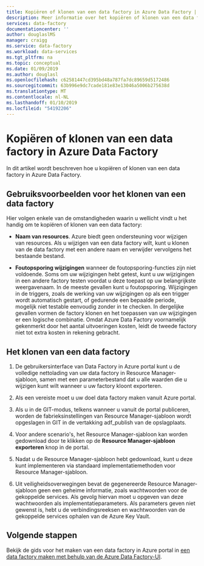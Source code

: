 ```yaml
---
title: Kopiëren of klonen van een data factory in Azure Data Factory | Microsoft Docs
description: Meer informatie over het kopiëren of klonen van een data factory in Azure Data Factory
services: data-factory
documentationcenter: ''
author: douglaslMS
manager: craigg
ms.service: data-factory
ms.workload: data-services
ms.tgt_pltfrm: na
ms.topic: conceptual
ms.date: 01/09/2019
ms.author: douglasl
ms.openlocfilehash: c62581447cd395bd48a787fa7dc89659d5172486
ms.sourcegitcommit: 63b996e9dc7cade181e83e13046a5006b275638d
ms.translationtype: MT
ms.contentlocale: nl-NL
ms.lasthandoff: 01/10/2019
ms.locfileid: "54192206"
---
```

# <a name="copy-or-clone-a-data-factory-in-azure-data-factory"></a>Kopiëren of klonen van een data factory in Azure Data Factory

In dit artikel wordt beschreven hoe u kopiëren of klonen van een data factory in Azure Data Factory.

## <a name="use-cases-for-cloning-a-data-factory"></a>Gebruiksvoorbeelden voor het klonen van een data factory

Hier volgen enkele van de omstandigheden waarin u wellicht vindt u het handig om te kopiëren of klonen van een data factory:

-   **Naam van resources**. Azure biedt geen ondersteuning voor wijzigen van resources. Als u wijzigen van een data factory wilt, kunt u klonen van de data factory met een andere naam en verwijder vervolgens het bestaande bestand.

-   **Foutopsporing wijzigingen** wanneer de foutopsporing-functies zijn niet voldoende. Soms om uw wijzigingen hebt getest, kunt u uw wijzigingen in een andere factory testen voordat u deze toepast op uw belangrijkste weergavenaam. In de meeste gevallen kunt u foutopsporing. Wijzigingen in de triggers, zoals de werking van uw wijzigingen op als een trigger wordt automatisch gestart, of gedurende een bepaalde periode, mogelijk niet testable eenvoudig zonder in te checken. In dergelijke gevallen vormen de factory klonen en het toepassen van uw wijzigingen er een logische combinatie. Omdat Azure Data Factory voornamelijk gekenmerkt door het aantal uitvoeringen kosten, leidt de tweede factory niet tot extra kosten in rekening gebracht.

## <a name="how-to-clone-a-data-factory"></a>Het klonen van een data factory

1. De gebruikersinterface van Data Factory in Azure portal kunt u de volledige nettolading van uw data factory in Resource Manager-sjabloon, samen met een parameterbestand dat u alle waarden die u wijzigen kunt wilt wanneer u uw factory kloont exporteren.

1. Als een vereiste moet u uw doel data factory maken vanuit Azure portal.

1. Als u in de GIT-modus, telkens wanneer u vanuit de portal publiceren, worden de fabrieksinstellingen van Resource Manager-sjabloon wordt opgeslagen in GIT in de vertakking adf_publish van de opslagplaats.

1. Voor andere scenario's, het Resource Manager-sjabloon kan worden gedownload door te klikken op de **Resource Manager-sjabloon exporteren** knop in de portal.

1. Nadat u de Resource Manager-sjabloon hebt gedownload, kunt u deze kunt implementeren via standaard implementatiemethoden voor Resource Manager-sjabloon.

1. Uit veiligheidsoverwegingen bevat de gegenereerde Resource Manager-sjabloon geen een geheime informatie, zoals wachtwoorden voor de gekoppelde services. Als gevolg hiervan moet u opgeven van deze wachtwoorden als implementatieparameters. Als parameters geven niet gewenst is, hebt u de verbindingsreeksen en wachtwoorden van de gekoppelde services ophalen van de Azure Key Vault.

## <a name="next-steps"></a>Volgende stappen

Bekijk de gids voor het maken van een data factory in Azure portal in [een data factory maken met behulp van de Azure Data Factory-UI](quickstart-create-data-factory-portal.md).
